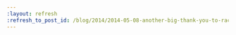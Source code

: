 ```yaml
---
:layout: refresh
:refresh_to_post_id: /blog/2014/2014-05-08-another-big-thank-you-to-rackspace
---
```

